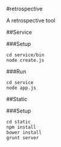 #retrospective

A retrospective tool

##Service

###Setup

```Shell
cd service/bin
node create.js
```

###Run


```Shell
cd service
node app.js
```

##Static

###Setup

```Shell
cd static
npm install
bower install
grunt server
```

